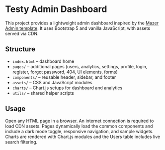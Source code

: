 # Testy Admin Dashboard

This project provides a lightweight admin dashboard inspired by the [Mazer Admin template](https://github.com/zuramai/mazer). It uses Bootstrap 5 and vanilla JavaScript, with assets served via CDN.

## Structure

- `index.html` – dashboard home
- `pages/` – additional pages (users, analytics, settings, profile, login, register, forgot password, 404, UI elements, forms)
- `components/` – reusable header, sidebar, and footer
- `assets/` – CSS and JavaScript modules
- `charts/` – Chart.js setups for dashboard and analytics
- `utils/` – shared helper scripts

## Usage

Open any HTML page in a browser. An internet connection is required to load CDN assets. Pages dynamically load the common components and include a dark mode toggle, responsive navigation, and sample widgets. Charts are rendered with Chart.js modules and the Users table includes live search filtering.
